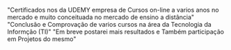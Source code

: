 "Certificados nos da UDEMY empresa de Cursos on-line a varios anos no mercado e muito conceituada no mercado de ensino a distância" 
"Conclusão e Comprovação de varios cursos na área da Tecnologia da Informção (TI)"
"Em breve postarei mais resultados e Também participação em Projetos do mesmo"
